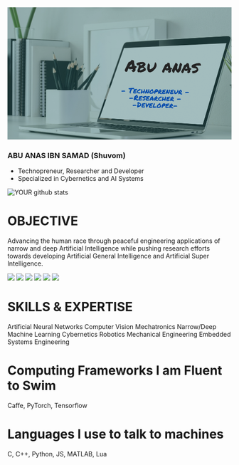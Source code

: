<img src="https://github.com/xhuvom/xhuvom/blob/master/Abu%20anas.png?raw=true">

### ABU ANAS IBN SAMAD (Shuvom)

 - Technopreneur, Researcher and Developer 
 - Specialized in Cybernetics and AI Systems
 
 ![YOUR github stats](https://github-readme-stats.vercel.app/api?username=xhuvom&show_icons=true&theme=radical&theme=synthwave)

# OBJECTIVE
Advancing the human race through peaceful engineering applications of narrow and deep Artificial Intelligence while pushing research efforts towards developing
Artificial General Intelligence and Artificial Super Intelligence.

[<img src="https://img.shields.io/badge/facebook-%231877F2.svg?&style=for-the-badge&logo=facebook&logoColor=white" />](https://www.facebook.com/neuroSparKK) [<img src="https://img.shields.io/badge/instagram-%23E4405F.svg?&style=for-the-badge&logo=instagram&logoColor=white" />](https://www.instagram.com/xhuvom)  [<img src="https://img.shields.io/badge/twitter-%231DA1F2.svg?&style=for-the-badge&logo=twitter&logoColor=white" />](https://twitter.com/sigmindAI) [<img src="https://img.shields.io/badge/linkedin-%230077B5.svg?&style=for-the-badge&logo=linkedin&logoColor=white" />](https://www.linkedin.com/in/abu-anas-shuvom-69b00165/) [<img src="https://img.shields.io/badge/medium-%2312100E.svg?&style=for-the-badge&logo=medium&logoColor=white" />](https://medium.com/@sigmindAI) [<img src="https://img.shields.io/badge/youtube-%23FF0000.svg?&style=for-the-badge&logo=youtube&logoColor=white" />](https://www.youtube.com/c/abushuvom)

# SKILLS & EXPERTISE

Artificial Neural Networks
Computer Vision
Mechatronics
Narrow/Deep Machine Learning
Cybernetics
Robotics
Mechanical Engineering
Embedded Systems Engineering

# Computing Frameworks I am Fluent to Swim
Caffe, PyTorch, Tensorflow

# Languages I use to talk to machines
C, C++, Python, JS, MATLAB, Lua

